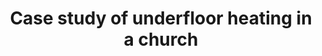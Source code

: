 ---
layout: link
link_url: https://www.churchofengland.org/about/environment-and-climate-change/towards-net-zero-carbon-case-studies/st-mary-willesborough
title: Case study of underfloor heating in a church
source: Church of England Environment Programme
card: Replace your boiler with a heat pump
petal: 
task: Decarbonise your heating
---
